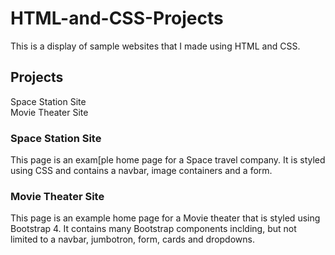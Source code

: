 # HTML-and-CSS-Projects 
This is a display of sample websites that I made using HTML and CSS.

<h2>Projects</h2>
<p>Space Station Site<br>
Movie Theater Site</p>

<h3>Space Station Site</h3>
<p>This page is an exam[ple home page for a Space travel company. It is styled using CSS and contains a navbar, image containers and a form.<p>
  
<h3>Movie Theater Site</h3>
<p>This page is an example home page for a Movie theater that is styled using Bootstrap 4. It contains many Bootstrap components inclding, but not limited to
  a navbar, jumbotron, form, cards and dropdowns.</p>
  
  
